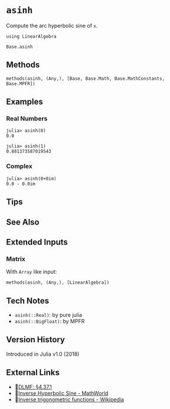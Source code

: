 # `asinh`

Compute the arc hyperbolic sine of `x`.

```@setup repl_only
using LinearAlgebra
```
```@docs
Base.asinh
```


## Methods

```@repl
methods(asinh, (Any,), [Base, Base.Math, Base.MathConstants, Base.MPFR])
```


## Examples

### Real Numbers
```jldoctest
julia> asinh(0)
0.0

julia> asinh(1)
0.881373587019543
```

### Complex
```jldoctest
julia> asinh(0+0im)
0.0 - 0.0im
```

## Tips


## See Also


## Extended Inputs

### Matrix
With `Array` like input:
```@repl repl_only
methods(asinh, (Any,), [LinearAlgebra])
```


## Tech Notes

- `asinh(::Real)`: by pure julia
- `asinh(::BigFloat)`: by MPFR


## Version History

Introduced in Julia v1.0 (2018)


## External Links
- 🔗[DLMF: §4.37.1](https://dlmf.nist.gov/4.37#E1)
- 🔗[Inverse Hyperbolic Sine - MathWorld](https://mathworld.wolfram.com/InverseHyperbolicSine.html)
- 🔗[Inverse trigonometric functions - Wikipedia](https://en.wikipedia.org/wiki/Inverse_trigonometric_functions)
